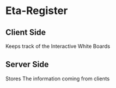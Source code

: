 # Eta-Register
## Client  Side
Keeps track of the Interactive White Boards

## Server Side
Stores The information coming from clients
